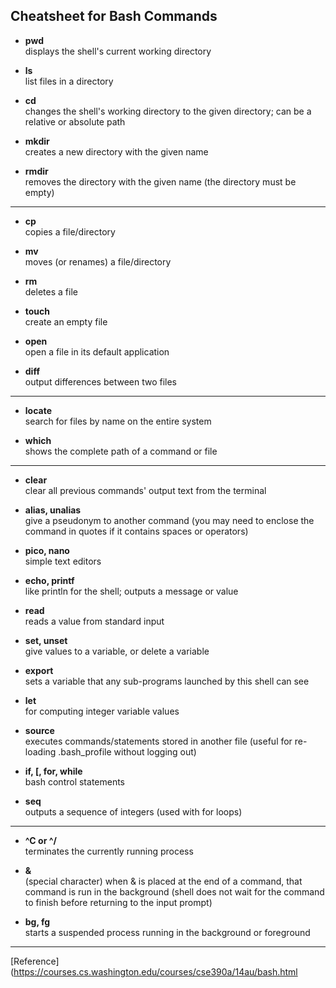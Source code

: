 ## Cheatsheet for Bash Commands

* **pwd**  
displays the shell's current working directory

* **ls**  
list files in a directory

* **cd**  
changes the shell's working directory to the given directory; can be a relative or absolute path

* **mkdir**  
creates a new directory with the given name

* **rmdir**  
removes the directory with the given name (the directory must be empty)

--- 
* **cp**  
copies a file/directory

* **mv**  
moves (or renames) a file/directory

* **rm**  
deletes a file

* **touch**  
create an empty file

* **open**  
open a file in its default application

* **diff**  
output differences between two files



---
* **locate**  
search for files by name on the entire system

* **which**  
shows the complete path of a command or file


---

* **clear**  
clear all previous commands' output text from the terminal

* **alias, unalias**  
give a pseudonym to another command 
(you may need to enclose the command in quotes if it contains spaces or operators)

* **pico, nano**  
simple text editors

* **echo, printf**  
like println for the shell; outputs a message or value
* **read**  
reads a value from standard input
* **set, unset**  
give values to a variable, or delete a variable
* **export**  
sets a variable that any sub-programs launched by this shell can see
* **let**  
for computing integer variable values
* **source**  
executes commands/statements stored in another file 
(useful for re-loading .bash_profile without logging out)
* **if, [, for, while**  
bash control statements
* **seq**  
outputs a sequence of integers (used with for loops)

---
* **^C or ^\/**  
terminates the currently running process

* **&**  
(special character) when & is placed at the end of a command, that command is run in the background (shell does not wait for the command to finish before returning to the input prompt)

* **bg, fg**  
starts a suspended process running in the background or foreground

---
[Reference](https://courses.cs.washington.edu/courses/cse390a/14au/bash.html